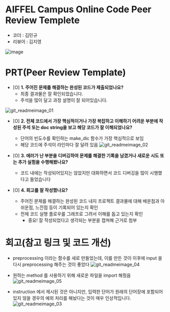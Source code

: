 

# AIFFEL Campus Online Code Peer Review Templete
- 코더 : 김민규 
- 리뷰어 : 김지영

![image](https://github.com/user-attachments/assets/1e81af85-6987-427d-a6fd-e6698ec66f16)


# PRT(Peer Review Template)
- [O]  **1. 주어진 문제를 해결하는 완성된 코드가 제출되었나요?**
    - 최종 결과물은 잘 확인되었습니다.
    - 주석을 많이 달고 과정 설명이 잘 되어있습니다. 

![git_readmeimage_01](https://github.com/jyns417/fork_Py022/blob/main/Python/SubQuest02/1.JPG)

 - [O]  **2. 전체 코드에서 가장 핵심적이거나 가장 복잡하고 이해하기 어려운 부분에 작성된 주석 또는 doc string을 보고 해당 코드가 잘 이해되었나요?**
    - 단어의 빈도수를 확인하는 make_dic 함수가 가장 핵심적으로 보임 
    - 해당 코드에 주석이 라인마다 잘 달려 있음 
![git_readmeimage_02](https://github.com/jyns417/fork_Py022/blob/main/Python/SubQuest02/2.JPG) 
        
- [O]  **3. 에러가 난 부분을 디버깅하여 문제를 해결한 기록을 남겼거나
새로운 시도 또는 추가 실험을 수행해봤나요?**
    - 코드 내에는 작성되어있지는 않았지만 대화하면서 코드 디버깅을 많이 시행했다고 들었습니다  
        
- [O]  **4. 회고를 잘 작성했나요?**
    - 주어진 문제를 해결하는 완성된 코드 내지 프로젝트 결과물에 대해
    배운점과 아쉬운점, 느낀점 등이 기록되어 있는지 확인
    - 전체 코드 실행 플로우를 그래프로 그려서 이해를 돕고 있는지 확인
        - 중요! 잘 작성되었다고 생각되는 부분을 캡쳐해 근거로 첨부
        
# 회고(참고 링크 및 코드 개선)
 - preprocessing 이라는 함수를 새로 만들었는데, 이를 만든 것이 이후에 input 을 다시 preprocessing 해주는 것이 좋았다 
![git_readmeimage_04](https://github.com/jyns417/fork_Py022/blob/main/Python/SubQuest02/4.JPG)

 - 원하는 method 를 사용하기 위해 새로운 파일을 import 해줬음 
![git_readmeimage_05](https://github.com/jyns417/fork_Py022/blob/main/Python/SubQuest02/5.JPG) 

 - instruction 에서 제시된 것은 아니지만, 입력한 단어가 원래의 단어장에 포함되어있지 않을 경우의 예외 처리를 해놨다는 것이 매우 인상적입니다. 
![git_readmeimage_03](https://github.com/jyns417/fork_Py022/blob/main/Python/SubQuest02/3.JPG)


